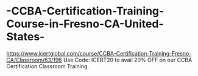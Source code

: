 # -CCBA-Certification-Training-Course-in-Fresno-CA-United-States-
https://www.icertglobal.com/course/CCBA-Certification-Training-Fresno-CA/Classroom/63/196              Use Code: ICERT20 to avail 20% OFF on our CCBA Certification Classroom Training.

